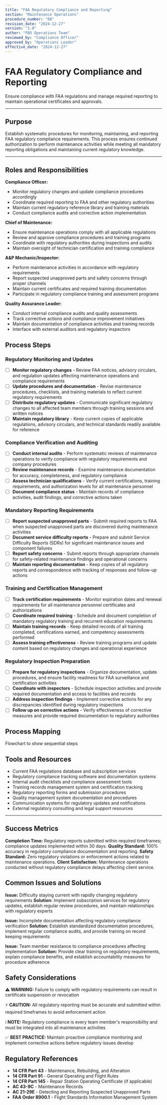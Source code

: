 ```yaml
---
title: "FAA Regulatory Compliance and Reporting"
section: "Maintenance Operations"
procedure_number: "08"
revision_date: "2024-12-27"
version: "1.0"
author: "FBO Operations Team"
reviewed_by: "Compliance Officer"
approved_by: "Operations Leader"
effective_date: "2024-12-27"
---
```


# FAA Regulatory Compliance and Reporting

Ensure compliance with FAA regulations and manage required reporting to maintain operational certificates and approvals.

_____________________________________________________________________________________________

## Purpose

Establish systematic procedures for monitoring, maintaining, and reporting FAA regulatory compliance requirements. This process ensures continued authorization to perform maintenance activities while meeting all mandatory reporting obligations and maintaining current regulatory knowledge.

_____________________________________________________________________________________________

## Roles and Responsibilities

**Compliance Officer:**

- Monitor regulatory changes and update compliance procedures accordingly
- Coordinate required reporting to FAA and other regulatory authorities
- Maintain current regulatory reference library and training materials
- Conduct compliance audits and corrective action implementation

**Chief of Maintenance:**

- Ensure maintenance operations comply with all applicable regulations
- Review and approve compliance procedures and training programs
- Coordinate with regulatory authorities during inspections and audits
- Maintain oversight of technician certification and training compliance

**A&P Mechanic/Inspector:**

- Perform maintenance activities in accordance with regulatory requirements
- Report suspected unapproved parts and safety concerns through proper channels
- Maintain current certificates and required training documentation
- Participate in regulatory compliance training and assessment programs

**Quality Assurance Leader:**

- Conduct internal compliance audits and quality assessments
- Track corrective actions and compliance improvement initiatives
- Maintain documentation of compliance activities and training records
- Interface with external auditors and regulatory inspectors

## Process Steps

### Regulatory Monitoring and Updates

- [ ] **Monitor regulatory changes** - Review FAA notices, advisory circulars, and regulation updates affecting maintenance operations and compliance requirements
- [ ] **Update procedures and documentation** - Revise maintenance procedures, checklists, and training materials to reflect current regulatory requirements
- [ ] **Distribute regulatory updates** - Communicate significant regulatory changes to all affected team members through training sessions and written notices
- [ ] **Maintain regulatory library** - Keep current copies of applicable regulations, advisory circulars, and technical standards readily available for reference

### Compliance Verification and Auditing

- [ ] **Conduct internal audits** - Perform systematic reviews of maintenance operations to verify compliance with regulatory requirements and company procedures
- [ ] **Review maintenance records** - Examine maintenance documentation for accuracy, completeness, and regulatory compliance
- [ ] **Assess technician qualifications** - Verify current certifications, training requirements, and authorization levels for all maintenance personnel
- [ ] **Document compliance status** - Maintain records of compliance activities, audit findings, and corrective actions taken

### Mandatory Reporting Requirements

- [ ] **Report suspected unapproved parts** - Submit required reports to FAA when suspected unapproved parts are discovered during maintenance activities
- [ ] **Document service difficulty reports** - Prepare and submit Service Difficulty Reports (SDRs) for significant maintenance issues and component failures
- [ ] **Report safety concerns** - Submit reports through appropriate channels for safety-related maintenance findings and operational concerns
- [ ] **Maintain reporting documentation** - Keep copies of all regulatory reports and correspondence with tracking of responses and follow-up actions

### Training and Certification Management

- [ ] **Track certification requirements** - Monitor expiration dates and renewal requirements for all maintenance personnel certificates and authorizations
- [ ] **Coordinate required training** - Schedule and document completion of mandatory regulatory training and recurrent education requirements
- [ ] **Maintain training records** - Keep detailed records of all training completed, certifications earned, and competency assessments performed
- [ ] **Assess training effectiveness** - Review training programs and update content based on regulatory changes and operational experience

### Regulatory Inspection Preparation

- [ ] **Prepare for regulatory inspections** - Organize documentation, update procedures, and ensure facility readiness for FAA surveillance and certification activities
- [ ] **Coordinate with inspectors** - Schedule inspection activities and provide required documentation and access to facilities and records
- [ ] **Address inspection findings** - Implement corrective actions for any discrepancies identified during regulatory inspections
- [ ] **Follow up on corrective actions** - Verify effectiveness of corrective measures and provide required documentation to regulatory authorities

## Process Mapping

Flowchart to show sequential steps

## Tools and Resources

- Current FAA regulations database and subscription services
- Regulatory compliance tracking software and documentation systems
- Internal audit checklists and compliance assessment tools
- Training records management system and certification tracking
- Regulatory reporting forms and submission procedures
- Quality management system documentation and procedures
- Communication systems for regulatory updates and notifications
- External regulatory consulting and legal support resources

_____________________________________________________________________________________________

## Success Metrics

**Completion Time:** Regulatory reports submitted within required timeframes; compliance updates implemented within 30 days.
**Quality Standard:** 100% accuracy in regulatory compliance documentation and reporting.
**Safety Standard:** Zero regulatory violations or enforcement actions related to maintenance operations.
**Client Satisfaction:** Maintenance operations conducted without regulatory compliance delays affecting client service.

## Common Issues and Solutions

**Issue:** Difficulty staying current with rapidly changing regulatory requirements
**Solution:** Implement subscription services for regulatory updates, establish regular review procedures, and maintain relationships with regulatory experts

**Issue:** Incomplete documentation affecting regulatory compliance verification
**Solution:** Establish standardized documentation procedures, implement regular compliance audits, and provide training on record keeping requirements

**Issue:** Team member resistance to compliance procedures affecting implementation
**Solution:** Provide clear training on regulatory requirements, explain compliance benefits, and establish accountability measures for procedure adherence

## Safety Considerations

⚠️ **WARNING:** Failure to comply with regulatory requirements can result in certificate suspension or revocation

⚡ **CAUTION:** All regulatory reporting must be accurate and submitted within required timeframes to avoid enforcement action

ℹ️ **NOTE:** Regulatory compliance is every team member's responsibility and must be integrated into all maintenance activities

✅ **BEST PRACTICE:** Maintain proactive compliance monitoring and implement corrective actions before regulatory issues develop

## Regulatory References

- **14 CFR Part 43** - Maintenance, Rebuilding, and Alteration
- **14 CFR Part 91** - General Operating and Flight Rules
- **14 CFR Part 145** - Repair Station Operating Certificate (if applicable)
- **AC 43-9C** - Maintenance Records
- **AC 21-29E** - Detecting and Reporting Suspected Unapproved Parts
- **FAA Order 8900.1** - Flight Standards Information Management System
